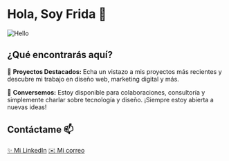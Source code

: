 # Hola, Soy Frida 👋

![Hello](https://media.giphy.com/media/SFCgftom8E2TAx3Fav/giphy.gif)

## ¿Qué encontrarás aquí?

🌟 **Proyectos Destacados:** Echa un vistazo a mis proyectos más recientes y descubre mi trabajo en diseño web, marketing digital y más.

💬 **Conversemos:** Estoy disponible para colaboraciones, consultoría y simplemente charlar sobre tecnología y diseño. ¡Siempre estoy abierta a nuevas ideas!

## Contáctame 📫

[✨ Mi LinkedIn](https://www.linkedin.com/in/fridaibarra/)
[✉️ Mi correo ](mailto:fa.ibarra001@ebc.edu.mx)
